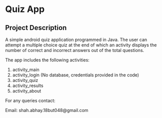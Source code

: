 # Quiz App

<h2>Project Description</h2>
<p>A simple android quiz application programmed in Java. The user can attempt a multiple choice quiz at the end of which an activity displays the number of correct and incorrect answers out of the total questions.<p>
  
<p>The app includes the following activities:</p>
<ol>
  <li>activity_main</li>
  <li>activity_login (No database, credentials provided in the code)</li>
  <li>activity_quiz</li>
  <li>activity_results</li>
  <li>activity_about</li>
</ol>

<p>For any queries contact:</p>
<p>Email: shah.abhay.18but048@gmail.com</p>
